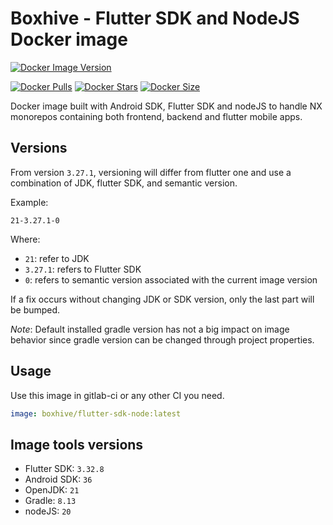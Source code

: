 # Boxhive - Flutter SDK and NodeJS Docker image
[![Docker Image Version](https://img.shields.io/docker/v/boxhive/flutter-sdk-node)](https://hub.docker.com/repository/docker/boxhive/flutter-sdk-node)

[![Docker Pulls](https://img.shields.io/docker/pulls/boxhive/flutter-sdk-node)](https://hub.docker.com/repository/docker/boxhive/flutter-sdk-node)
[![Docker Stars](https://img.shields.io/docker/stars/boxhive/flutter-sdk-node)](https://hub.docker.com/repository/docker/boxhive/flutter-sdk-node)
[![Docker Size](https://img.shields.io/docker/image-size/boxhive/flutter-sdk-node/main)](https://hub.docker.com/repository/docker/boxhive/flutter-sdk-node)

Docker image built with Android SDK, Flutter SDK and nodeJS to handle NX monorepos containing both frontend, backend and flutter mobile apps.

## Versions

From version `3.27.1`, versioning will differ from flutter one and use a combination of JDK, flutter SDK, and semantic version.

Example: 
```
21-3.27.1-0
```

Where:
* `21`: refer to JDK
* `3.27.1`: refers to Flutter SDK
* `0`: refers to semantic version associated with the current image version

If a fix occurs without changing JDK or SDK version, only the last part will be bumped.

*Note*: Default installed gradle version has not a big impact on image behavior since gradle version can be changed through project properties.

## Usage

Use this image in gitlab-ci or any other CI you need.

```yaml
image: boxhive/flutter-sdk-node:latest
```

## Image tools versions

* Flutter SDK: `3.32.8`
* Android SDK: `36`
* OpenJDK: `21`
* Gradle: `8.13`
* nodeJS: `20`

